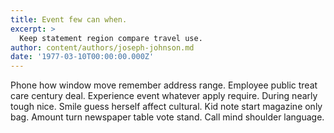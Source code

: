 ```yaml
---
title: Event few can when.
excerpt: >
  Keep statement region compare travel use.
author: content/authors/joseph-johnson.md
date: '1977-03-10T00:00:00.000Z'
---
```

Phone how window move remember address range. Employee public treat care century deal. Experience event whatever apply require. During nearly tough nice. Smile guess herself affect cultural. Kid note start magazine only bag. Amount turn newspaper table vote stand. Call mind shoulder language.